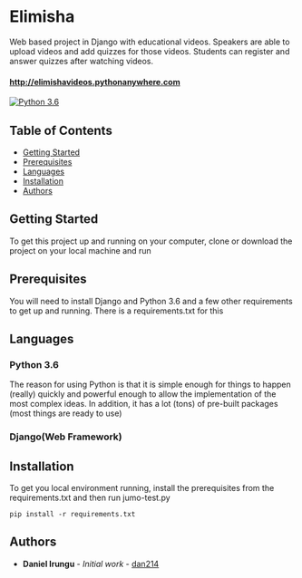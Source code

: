 # Elimisha

Web based project in Django with educational videos. Speakers are able to upload videos and add quizzes for those videos. Students can register and answer quizzes after watching videos.

#### http://elimishavideos.pythonanywhere.com


[![Python 3.6](https://img.shields.io/badge/python-3.6-blue.svg)](https://www.python.org/downloads/release/python-360/)

Table of Contents
-----------------

  * [Getting Started](#getting-started)
  * [Prerequisites](#prerequisites)
  * [Languages](#languages)
  * [Installation](#installation)
  * [Authors](#authors)

## Getting Started

To get this project up and running on your computer, clone or download the project on your local machine and run 

## Prerequisites

You will need to install Django and Python 3.6 and a few other requirements to get up and running. There is a requirements.txt for this

## Languages

### Python 3.6
The reason for using Python is that it is simple enough for things to happen (really) quickly and powerful enough to allow the implementation of the most complex ideas. In addition, it has a lot (tons) of pre-built packages (most things are ready to use)

### Django(Web Framework)


## Installation

To get you local environment running, install the prerequisites from the requirements.txt and then run jumo-test.py

```
pip install -r requirements.txt
```

## Authors

* **Daniel Irungu** - *Initial work* - [dan214](https://github.com/dan214)


